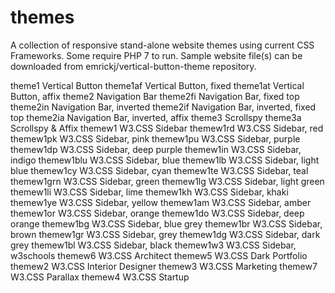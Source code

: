 # themes
A collection of responsive stand-alone website themes using current CSS Frameworks.  Some require PHP 7 to run.  Sample website file(s) can be downloaded from emrickj/vertical-button-theme repository.

theme1      Vertical Button
theme1af    Vertical Button, fixed
theme1at    Vertical Button, affix
theme2      Navigation Bar
theme2fi    Navigation Bar, fixed top
theme2in    Navigation Bar, inverted
theme2if    Navigation Bar, inverted, fixed top
theme2ia    Navigation Bar, inverted, affix
theme3      Scrollspy
theme3a     Scrollspy & Affix
themew1     W3.CSS Sidebar
themew1rd   W3.CSS Sidebar, red
themew1pk   W3.CSS Sidebar, pink
themew1pu   W3.CSS Sidebar, purple
themew1dp   W3.CSS Sidebar, deep purple
themew1in   W3.CSS Sidebar, indigo
themew1blu  W3.CSS Sidebar, blue
themew1lb   W3.CSS Sidebar, light blue
themew1cy   W3.CSS Sidebar, cyan
themew1te   W3.CSS Sidebar, teal
themew1grn  W3.CSS Sidebar, green
themew1lg   W3.CSS Sidebar, light green
themew1li   W3.CSS Sidebar, lime
themew1kh   W3.CSS Sidebar, khaki
themew1ye   W3.CSS Sidebar, yellow
themew1am   W3.CSS Sidebar, amber
themew1or   W3.CSS Sidebar, orange
themew1do   W3.CSS Sidebar, deep orange
themew1bg   W3.CSS Sidebar, blue grey
themew1br   W3.CSS Sidebar, brown
themew1gr   W3.CSS Sidebar, grey
themew1dg   W3.CSS Sidebar, dark grey
themew1bl   W3.CSS Sidebar, black
themew1w3   W3.CSS Sidebar, w3schools
themew6     W3.CSS Architect
themew5     W3.CSS Dark Portfolio
themew2     W3.CSS Interior Designer
themew3     W3.CSS Marketing
themew7     W3.CSS Parallax
themew4     W3.CSS Startup
